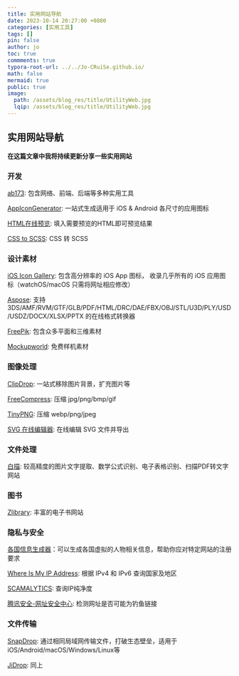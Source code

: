 ```yaml
---
title: 实用网站导航
date: 2023-10-14 20:27:00 +0800
categories: [实用工具]
tags: []
pin: false
author: jo
toc: true
commments: true
typora-root-url: ../../Jo-CRuiSe.github.io/
math: false
mermaid: true
public: true
image:
  path: /assets/blog_res/title/UtilityWeb.jpg
  lqip: /assets/blog_res/title/UtilityWeb.jpg
---
```


## 实用网站导航

**在这篇文章中我将持续更新分享一些实用网站**

### 开发

[ab173](http://www.ab173.com/gongju/convert/rgbhex.php): 包含网络、前端、后端等多种实用工具

[AppIconGenerator](https://www.appicon.co/): 一站式生成适用于 iOS & Android 各尺寸的应用图标

[HTML在线预览](https://uutool.cn/html/): 填入需要预览的HTML即可预览结果

[CSS to SCSS](https://www.cssportal.com/css-to-scss/): CSS 转 SCSS

### 设计素材

[iOS Icon Gallery](https://www.iosicongallery.com): 包含高分辨率的 iOS App 图标， 收录几乎所有的 iOS 应用图标（watchOS/macOS 只需将网址相应修改）

[Aspose](https://products.aspose.app/3d/conversion/usdz-to-obj): 支持3DS/AMF/RVM/GTF/GLB/PDF/HTML/DRC/DAE/FBX/OBJ/STL/U3D/PLY/USD/USDZ/DOCX/XLSX/PPTX 的在线格式转换器

[FreePik](https://freepik.com): 包含众多平面和三维素材

[Mockupworld](https://www.mockupworld.co/all-mockups/): 免费样机素材

### 图像处理

[ClipDrop](https://clipdrop.co/uncrop): 一站式移除图片背景，扩充图片等

[FreeCompress](https://freecompress.com/zh-cn/compress-gif): 压缩 jpg/png/bmp/gif

[TinyPNG](https://tinypng.com): 压缩 webp/png/jpeg

[SVG 在线编辑器](https://c.runoob.com/more/svgeditor/): 在线编辑 SVG 文件并导出

### 文件处理

[白描](https://web.baimiaoapp.com/): 较高精度的图片文字提取、数学公式识别、电子表格识别、扫描PDF转文字网站

### 图书
[Zlibrary](https://zlibrary-east.se): 丰富的电子书网站

### 隐私与安全

[各国信息生成器](https://www.meiguodizhi.com/)：可以生成各国虚拟的人物相关信息，帮助你应对特定网站的注册要求

[Where Is My IP Address](https://whatismyipaddress.com): 根据 IPv4 和 IPv6 查询国家及地区

[SCAMALYTICS](https://scamalytics.com/ip): 查询IP纯净度

[腾讯安全-网址安全中心](https://urlsec.qq.com/check.html): 检测网址是否可能为钓鱼链接

### 文件传输

[SnapDrop](https://snapdrop.net): 通过相同局域网传输文件，打破生态壁垒，适用于 iOS/Android/macOS/Windows/Linux等

[JiDrop](https://jidrop.com): 同上